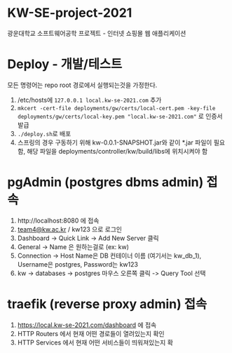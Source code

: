 # KW-SE-project-2021

광운대학교 소프트웨어공학 프로젝트 - 인터넷 쇼핑몰 웹 애플리케이션

# Deploy - 개발/테스트
모든 명령어는 repo root 경로에서 실행되는것을 가정한다.

1. /etc/hosts에 `127.0.0.1 local.kw-se-2021.com` 추가
2. `mkcert -cert-file deployments/gw/certs/local-cert.pem -key-file deployments/gw/certs/local-key.pem "local.kw-se-2021.com"`
   로 인증서 발급
3. `./deploy.sh`로 배포
4. 스프링의 경우 구동하기 위해 kw-0.0.1-SNAPSHOT.jar와 같이 *.jar 파일이 필요함, 해당 파일을 deployments/controller/kw/build/libs에 위치시켜야 함

# pgAdmin (postgres dbms admin) 접속

1. http://localhost:8080 에 접속
2. team4@kw.ac.kr / kw123 으로 로그인
3. Dashboard -> Quick Link -> Add New Server 클릭
4. General -> Name 은 원하는걸로 (ex: kw)
5. Connection -> Host Name은 DB 컨테이너 이름 (여기서는 kw_db_1), Username은 postgres, Password는 kw123
6. kw -> databases -> postgres 마우스 오른쪽 클릭 -> Query Tool 선택

# traefik (reverse proxy admin) 접속

1. https://local.kw-se-2021.com/dashboard 에 접속
2. HTTP Routers 에서 현재 어떤 경로들이 열려있는지 확인
2. HTTP Services 에서 현재 어떤 서비스들이 띄워져있는지 확

